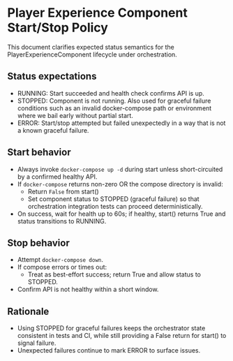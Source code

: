 # Player Experience Component Start/Stop Policy

This document clarifies expected status semantics for the PlayerExperienceComponent lifecycle under orchestration.

## Status expectations

- RUNNING: Start succeeded and health check confirms API is up.
- STOPPED: Component is not running. Also used for graceful failure conditions such as an invalid docker-compose path or environment where we bail early without partial start.
- ERROR: Start/stop attempted but failed unexpectedly in a way that is not a known graceful failure.

## Start behavior

- Always invoke `docker-compose up -d` during start unless short-circuited by a confirmed healthy API.
- If `docker-compose` returns non-zero OR the compose directory is invalid:
  - Return `False` from start()
  - Set component status to STOPPED (graceful failure) so that orchestration integration tests can proceed deterministically.
- On success, wait for health up to 60s; if healthy, start() returns True and status transitions to RUNNING.

## Stop behavior

- Attempt `docker-compose down`.
- If compose errors or times out:
  - Treat as best-effort success; return True and allow status to STOPPED.
- Confirm API is not healthy within a short window.

## Rationale

- Using STOPPED for graceful failures keeps the orchestrator state consistent in tests and CI, while still providing a False return for start() to signal failure.
- Unexpected failures continue to mark ERROR to surface issues.

